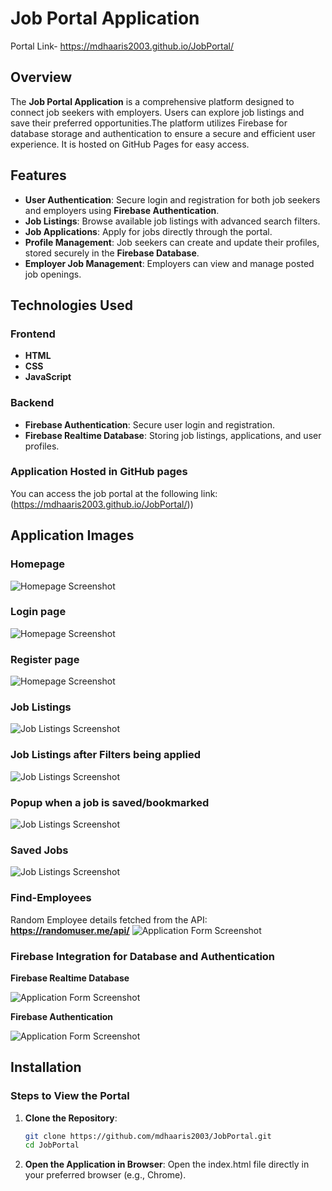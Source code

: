 # **Job Portal Application**
 Portal Link- https://mdhaaris2003.github.io/JobPortal/
## **Overview**

The **Job Portal Application** is a comprehensive platform designed to connect job seekers with employers. Users can explore job listings and save their preferred opportunities.The platform utilizes Firebase for database storage and authentication to ensure a secure and efficient user experience. It is hosted on GitHub Pages for easy access.

## **Features**

- **User Authentication**: Secure login and registration for both job seekers and employers using **Firebase Authentication**.
- **Job Listings**: Browse available job listings with advanced search filters.
- **Job Applications**: Apply for jobs directly through the portal.
- **Profile Management**: Job seekers can create and update their profiles, stored securely in the **Firebase Database**.
- **Employer Job Management**: Employers can view and manage posted job openings.

## **Technologies Used**

### **Frontend**

- **HTML**
- **CSS**
- **JavaScript**

### **Backend**

- **Firebase Authentication**: Secure user login and registration.
- **Firebase Realtime Database**: Storing job listings, applications, and user profiles.
### **Application Hosted in GitHub pages**
You can access the job portal at the following link:
(https://mdhaaris2003.github.io/JobPortal/))


## **Application Images**

### **Homepage**
![Homepage Screenshot](images/home.png "Homepage of the Job Portal")

### **Login page**
![Homepage Screenshot](images/login.png "Homepage of the Job Portal")

### **Register page**
![Homepage Screenshot](images/register.png "Homepage of the Job Portal")

### **Job Listings**
![Job Listings Screenshot](images/job3.png "Job1 Listings Page")

### **Job Listings after Filters being applied**
![Job Listings Screenshot](images/job1.png "Filters Listings Page")

### **Popup when a job is saved/bookmarked**
![Job Listings Screenshot](images/job2.png "Job Listings Page")

### **Saved Jobs**
![Job Listings Screenshot](images/saved-jobs.png "Job Listings Page")


### **Find-Employees**
Random Employee details fetched from the API: **https://randomuser.me/api/**
![Application Form Screenshot](images/find-employees.png "Job Application Form")


### **Firebase Integration for Database and Authentication**

**Firebase Realtime Database**

![Application Form Screenshot](images/firebase1.png "Job Application Form")

**Firebase Authentication**

![Application Form Screenshot](images/firebase2.png "Job Application Form")



## **Installation**

### **Steps to View the Portal**

1. **Clone the Repository**:
   ```bash
   git clone https://github.com/mdhaaris2003/JobPortal.git
   cd JobPortal

2. **Open the Application in Browser**:
Open the index.html file directly in your preferred browser (e.g., Chrome).
